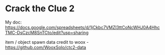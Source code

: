 # Crack the Clue 2

My doc: https://docs.google.com/spreadsheets/d/1jCkbc7VMZl3ttCoNcWHJ0A4HhcTMC-DsCzcM8SnTCto/edit?usp=sharing

item / object spawn data credit to woox - https://github.com/WooxSolo/ctc2-data
